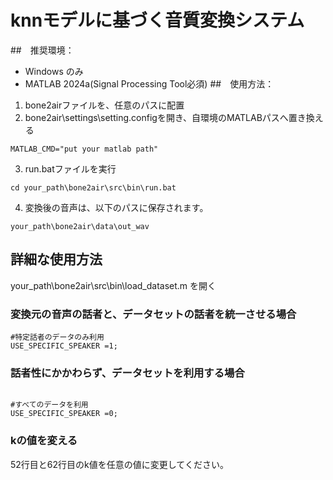 # knnモデルに基づく音質変換システム
##　推奨環境：
- Windows のみ
- MATLAB 2024a(Signal Processing Tool必須)
##　使用方法：
1. bone2airファイルを、任意のパスに配置
2. bone2air\settings\setting.configを開き、自環境のMATLABパスへ置き換える
```
MATLAB_CMD="put your matlab path"

```
3. run.batファイルを実行
```
cd your_path\bone2air\src\bin\run.bat

```
4. 変換後の音声は、以下のパスに保存されます。
```
your_path\bone2air\data\out_wav

```
## 詳細な使用方法
your_path\bone2air\src\bin\load_dataset.m を開く
### 変換元の音声の話者と、データセットの話者を統一させる場合
```
#特定話者のデータのみ利用
USE_SPECIFIC_SPEAKER =1;

```
### 話者性にかかわらず、データセットを利用する場合
```

#すべてのデータを利用
USE_SPECIFIC_SPEAKER =0;

```
### kの値を変える
52行目と62行目のk値を任意の値に変更してください。